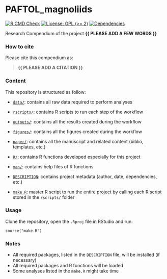 <!-- README.md is generated from README.Rmd. Please edit that file -->

# PAFTOL\_magnoliids

<!-- badges: start -->

[![R CMD
Check](https://github.com/ajhelmstetter/PAFTOL_magnoliids/actions/workflows/R-CMD-check.yaml/badge.svg)](https://github.com/ajhelmstetter/PAFTOL_magnoliids/actions/workflows/R-CMD-check.yaml)
[![License: GPL (&gt;=
2)](https://img.shields.io/badge/License-GPL%20%28%3E%3D%202%29-blue.svg)](https://choosealicense.com/licenses/gpl-2.0/)
[![Dependencies](https://img.shields.io/badge/dependencies-15/146-red?style=flat)](#)
<!-- badges: end -->

Research Compendium of the project **{{ PLEASE ADD A FEW WORDS }}**

### How to cite

Please cite this compendium as:

> **{{ PLEASE ADD A CITATION }}**

### Content

This repository is structured as follow:

-   [`data/`](https://github.com/ajhelmstetter/PAFTOL_magnoliids/tree/master/data):
    contains all raw data required to perform analyses

-   [`rscripts/`](https://github.com/ajhelmstetter/PAFTOL_magnoliids/tree/master/rscripts/):
    contains R scripts to run each step of the workflow

-   [`outputs/`](https://github.com/ajhelmstetter/PAFTOL_magnoliids/tree/master/outputs):
    contains all the results created during the workflow

-   [`figures/`](https://github.com/ajhelmstetter/PAFTOL_magnoliids/tree/master/figures):
    contains all the figures created during the workflow

-   [`paper/`](https://github.com/ajhelmstetter/PAFTOL_magnoliids/tree/master/paper):
    contains all the manuscript and related content (biblio, templates,
    etc.)

-   [`R/`](https://github.com/ajhelmstetter/PAFTOL_magnoliids/tree/master/R):
    contains R functions developed especially for this project

-   [`man/`](https://github.com/ajhelmstetter/PAFTOL_magnoliids/tree/master/man):
    contains help files of R functions

-   [`DESCRIPTION`](https://github.com/ajhelmstetter/PAFTOL_magnoliids/tree/master/DESCRIPTION):
    contains project metadata (author, date, dependencies, etc.)

-   [`make.R`](https://github.com/ajhelmstetter/PAFTOL_magnoliids/tree/master/make.R):
    master R script to run the entire project by calling each R script
    stored in the `rscripts/` folder

### Usage

Clone the repository, open the `.Rproj` file in RStudio and run:

    source("make.R")

### Notes

-   All required packages, listed in the `DESCRIPTION` file, will be
    installed (if necessary)
-   All required packages and R functions will be loaded
-   Some analyses listed in the `make.R` might take time
